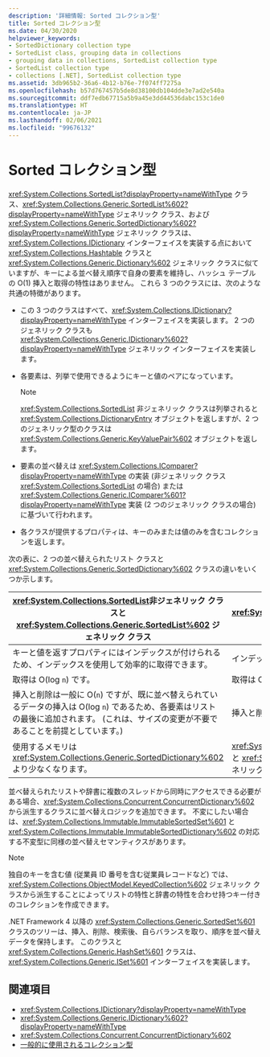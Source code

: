 ```yaml
---
description: '詳細情報: Sorted コレクション型'
title: Sorted コレクション型
ms.date: 04/30/2020
helpviewer_keywords:
- SortedDictionary collection type
- SortedList class, grouping data in collections
- grouping data in collections, SortedList collection type
- SortedList collection type
- collections [.NET], SortedList collection type
ms.assetid: 3db965b2-36a6-4b12-b76e-7f074ff7275a
ms.openlocfilehash: b57d767457b5de8d38100db104dde3e7ad2e540a
ms.sourcegitcommit: ddf7edb67715a5b9a45e3dd44536dabc153c1de0
ms.translationtype: HT
ms.contentlocale: ja-JP
ms.lasthandoff: 02/06/2021
ms.locfileid: "99676132"
---
```

# <a name="sorted-collection-types"></a>Sorted コレクション型

<xref:System.Collections.SortedList?displayProperty=nameWithType> クラス、<xref:System.Collections.Generic.SortedList%602?displayProperty=nameWithType> ジェネリック クラス、および <xref:System.Collections.Generic.SortedDictionary%602?displayProperty=nameWithType> ジェネリック クラスは、<xref:System.Collections.IDictionary> インターフェイスを実装する点において <xref:System.Collections.Hashtable> クラスと <xref:System.Collections.Generic.Dictionary%602> ジェネリック クラスに似ていますが、キーによる並べ替え順序で自身の要素を維持し、ハッシュ テーブルの O(1) 挿入と取得の特性はありません。 これら 3 つのクラスには、次のような共通の特徴があります。

- この 3 つのクラスはすべて、<xref:System.Collections.IDictionary?displayProperty=nameWithType> インターフェイスを実装します。 2 つのジェネリック クラスも <xref:System.Collections.Generic.IDictionary%602?displayProperty=nameWithType> ジェネリック インターフェイスを実装します。

- 各要素は、列挙で使用できるようにキーと値のペアになっています。

   > [!NOTE]
   > <xref:System.Collections.SortedList> 非ジェネリック クラスは列挙されると <xref:System.Collections.DictionaryEntry> オブジェクトを返しますが、2 つのジェネリック型のクラスは <xref:System.Collections.Generic.KeyValuePair%602> オブジェクトを返します。

- 要素の並べ替えは <xref:System.Collections.IComparer?displayProperty=nameWithType> の実装 (非ジェネリック クラス <xref:System.Collections.SortedList> の場合) または <xref:System.Collections.Generic.IComparer%601?displayProperty=nameWithType> 実装 (2 つのジェネリック クラスの場合) に基づいて行われます。

- 各クラスが提供するプロパティは、キーのみまたは値のみを含むコレクションを返します。

次の表に、2 つの並べ替えられたリスト クラスと <xref:System.Collections.Generic.SortedDictionary%602> クラスの違いをいくつか示します。

| <xref:System.Collections.SortedList>非ジェネリック クラスと <xref:System.Collections.Generic.SortedList%602> ジェネリック クラス | <xref:System.Collections.Generic.SortedDictionary%602> ジェネリック クラス |
|--|--|
| キーと値を返すプロパティにはインデックスが付けられるため、インデックスを使用して効率的に取得できます。 | インデックスを使用して取得することはできません。 |
| 取得は O(log `n`) です。 | 取得は O(log `n`) です。 |
| 挿入と削除は一般に O(`n`) ですが、既に並べ替えられているデータの挿入は O(log `n`) であるため、各要素はリストの最後に追加されます。 (これは、サイズの変更が不要であることを前提としています。) | 挿入と削除は O(log `n`) です。 |
| 使用するメモリは <xref:System.Collections.Generic.SortedDictionary%602> より少なくなります。 | <xref:System.Collections.SortedList> 非ジェネリック クラスと <xref:System.Collections.Generic.SortedList%602> ジェネリック クラスより多くのメモリを使用します。 |

並べ替えられたリストや辞書に複数のスレッドから同時にアクセスできる必要がある場合、<xref:System.Collections.Concurrent.ConcurrentDictionary%602> から派生するクラスに並べ替えロジックを追加できます。 不変にしたい場合は、<xref:System.Collections.Immutable.ImmutableSortedSet%601> と <xref:System.Collections.Immutable.ImmutableSortedDictionary%602> の対応する不変型に同様の並べ替えセマンティクスがあります。

> [!NOTE]
> 独自のキーを含む値 (従業員 ID 番号を含む従業員レコードなど) では、<xref:System.Collections.ObjectModel.KeyedCollection%602> ジェネリック クラスから派生することによってリストの特性と辞書の特性を合わせ持つキー付きのコレクションを作成できます。

.NET Framework 4 以降の <xref:System.Collections.Generic.SortedSet%601> クラスのツリーは、挿入、削除、検索後、自らバランスを取り、順序を並べ替えデータを保持します。 このクラスと <xref:System.Collections.Generic.HashSet%601> クラスは、<xref:System.Collections.Generic.ISet%601> インターフェイスを実装します。

## <a name="see-also"></a>関連項目

- <xref:System.Collections.IDictionary?displayProperty=nameWithType>
- <xref:System.Collections.Generic.IDictionary%602?displayProperty=nameWithType>
- <xref:System.Collections.Concurrent.ConcurrentDictionary%602>
- [ 一般的に使用されるコレクション型](commonly-used-collection-types.md)
